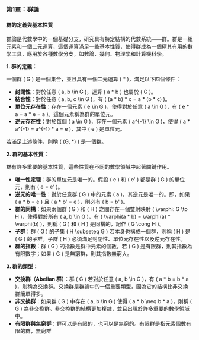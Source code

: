 ### 第1章：群論

#### 群的定義與基本性質

群論是代數學中的一個基礎分支，研究具有特定結構的代數系統——群。群是一組元素和一個二元運算，這個運算滿足一些基本性質，使得群成為一個極其有用的數學工具，應用於各種數學分支，如數論、幾何、物理學和計算機科學。

**1. 群的定義：**

一個群 \( G \) 是一個集合，並且具有一個二元運算 \( * \)，滿足以下四個條件：

- **封閉性**：對於任意 \( a, b \in G \)，運算 \( a * b \) 也屬於 \( G \)。
- **結合性**：對於任意 \( a, b, c \in G \)，有 \( (a * b) * c = a * (b * c) \)。
- **單位元存在性**：存在一個元素 \( e \in G \)，使得對於任意 \( a \in G \)，有 \( e * a = a * e = a \)。這個元素稱為群的單位元。
- **逆元存在性**：對於每個 \( a \in G \)，存在一個元素 \( a^{-1} \in G \)，使得 \( a * a^{-1} = a^{-1} * a = e \)，其中 \( e \) 是單位元。

若滿足上述條件，則稱 \( (G, *) \) 是一個群。

**2. 群的基本性質：**

群有許多重要的基本性質，這些性質在不同的數學領域中起著關鍵作用。

- **唯一性定理**：群的單位元是唯一的。假設 \( e \) 和 \( e' \) 都是群 \( G \) 的單位元，則有 \( e = e' \)。
- **逆元的唯一性**：對於任意群 \( G \) 中的元素 \( a \)，其逆元是唯一的。即，如果 \( a * b = e \) 且 \( a * b' = e \)，則必有 \( b = b' \)。
- **群的同構**：如果兩個群 \( G \) 和 \( H \) 之間存在一個雙射映射 \( \varphi: G \to H \)，使得對於所有 \( a, b \in G \)，有 \( \varphi(a * b) = \varphi(a) * \varphi(b) \)，則稱 \( G \) 和 \( H \) 是同構的，記作 \( G \cong H \)。
- **子群**：群 \( G \) 的子集 \( H \subseteq G \) 若本身也構成一個群，則稱 \( H \) 是 \( G \) 的子群。子群 \( H \) 必須滿足封閉性、單位元存在性以及逆元存在性。
- **群的指數**：群 \( G \) 的指數是群中元素的個數。若 \( G \) 是有限群，則其指數為有限數字；如果 \( G \) 是無窮群，則其指數無窮大。

**3. 群的類型：**

- **交換群（Abelian 群）**：群 \( G \) 若對於任意 \( a, b \in G \)，有 \( a * b = b * a \)，則稱為交換群。交換群是群論中的一個重要類型，因為它的結構比非交換群簡單得多。
- **非交換群**：如果群 \( G \) 中存在 \( a, b \in G \) 使得 \( a * b \neq b * a \)，則稱 \( G \) 為非交換群。非交換群的結構更加複雜，並且出現於許多重要的數學領域中。
- **有限群與無窮群**：群可以是有限的，也可以是無窮的。有限群是指元素個數有限的群，無窮群